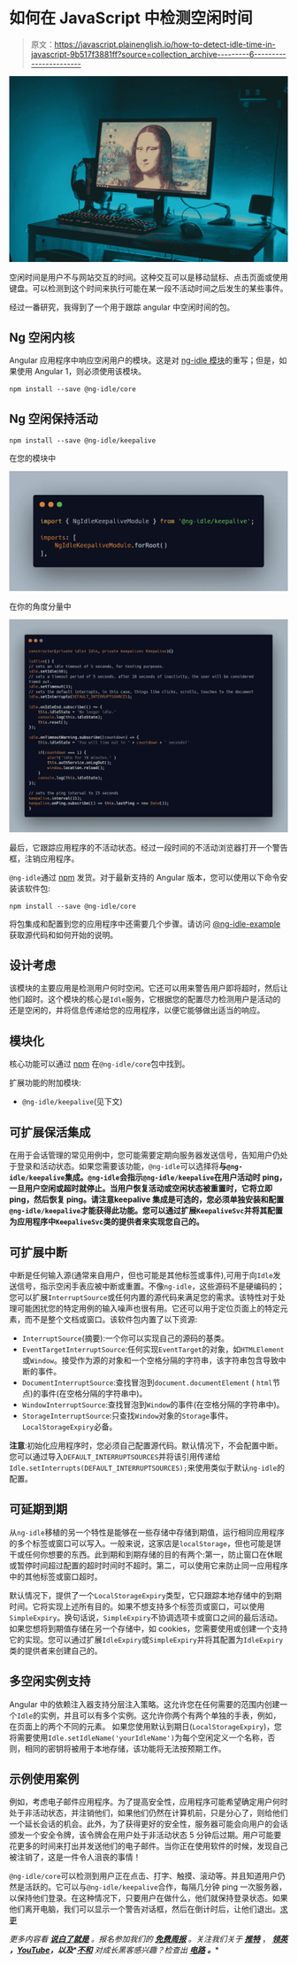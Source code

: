 # 如何在 JavaScript 中检测空闲时间

> 原文：<https://javascript.plainenglish.io/how-to-detect-idle-time-in-javascript-9b517f3881ff?source=collection_archive---------6----------------------->

![](img/8b0daf20312acadb167de781fed456ed.png)

空闲时间是用户不与网站交互的时间。这种交互可以是移动鼠标、点击页面或使用键盘。可以检测到这个时间来执行可能在某一段不活动时间之后发生的某些事件。

经过一番研究，我得到了一个用于跟踪 angular 中空闲时间的包。

## Ng 空闲内核

Angular 应用程序中响应空闲用户的模块。这是对 [ng-idle 模块](https://github.com/moribvndvs/ng-idle)的重写；但是，如果使用 Angular 1，则必须使用该模块。

```
npm install --save @ng-idle/core
```

## Ng 空闲保持活动

```
npm install --save @ng-idle/keepalive
```

在您的模块中

![](img/c51f93bef88f08b0e23863d6e5ede09b.png)

在你的角度分量中

![](img/417f86ec878218476aec7c83fa93f5d5.png)

最后，它跟踪应用程序的不活动状态。经过一段时间的不活动浏览器打开一个警告框，注销应用程序。

`@ng-idle`通过 [npm](https://www.npmjs.com/) 发货。对于最新支持的 Angular 版本，您可以使用以下命令安装该软件包:

```
npm install --save @ng-idle/core
```

将包集成和配置到您的应用程序中还需要几个步骤。请访问 [@ng-idle-example](https://github.com/moribvndvs/ng2-idle-example.git) 获取源代码和如何开始的说明。

## 设计考虑

该模块的主要应用是检测用户何时空闲。它还可以用来警告用户即将超时，然后让他们超时。这个模块的核心是`Idle`服务，它根据您的配置尽力检测用户是活动的还是空闲的，并将信息传递给您的应用程序，以便它能够做出适当的响应。

## 模块化

核心功能可以通过 [npm](https://www.npmjs.com/) 在`@ng-idle/core`包中找到。

扩展功能的附加模块:

*   `@ng-idle/keepalive`(见下文)

## 可扩展保活集成

在用于会话管理的常见用例中，您可能需要定期向服务器发送信号，告知用户仍处于登录和活动状态。如果您需要该功能，`@ng-idle`可以选择将**与`@ng-idle/keepalive`集成。`@ng-idle`会指示`@ng-idle/keepalive`在用户活动时 ping，一旦用户空闲或超时就停止。当用户恢复活动或空闲状态被重置时，它将立即 ping，然后恢复 ping。**请注意**keepalive 集成是可选的，您必须单独安装和配置`@ng-idle/keepalive`才能获得此功能。您可以通过扩展`KeepaliveSvc`并将其配置为应用程序中`KeepaliveSvc`类的提供者来实现您自己的。**

## 可扩展中断

中断是任何输入源(通常来自用户，但也可能是其他标签或事件),可用于向`Idle`发送信号，指示空闲手表应被中断或重置。不像`ng-idle`，这些源码不是硬编码的；您可以扩展`InterruptSource`或任何内置的源代码来满足您的需求。该特性对于处理可能困扰您的特定用例的输入噪声也很有用。它还可以用于定位页面上的特定元素，而不是整个文档或窗口。该软件包内置了以下资源:

*   `InterruptSource`(摘要):一个你可以实现自己的源码的基类。
*   `EventTargetInterruptSource`:任何实现`EventTarget`的对象，如`HTMLElement`或`Window`。接受作为源的对象和一个空格分隔的字符串，该字符串包含导致中断的事件。
*   `DocumentInterruptSource`:查找冒泡到`document.documentElement` ( `html`节点)的事件(在空格分隔的字符串中)。
*   `WindowInterruptSource`:查找冒泡到`Window`的事件(在空格分隔的字符串中)。
*   `StorageInterruptSource`:只查找`Window`对象的`Storage`事件。`LocalStorageExpiry`必备。

**注意**:初始化应用程序时，您必须自己配置源代码。默认情况下，不会配置中断。您可以通过导入`DEFAULT_INTERRUPTSOURCES`并将该引用传递给`Idle.setInterrupts(DEFAULT_INTERRUPTSOURCES);`来使用类似于默认`ng-idle`的配置。

## 可延期到期

从`ng-idle`移植的另一个特性是能够在一些存储中存储到期值，运行相同应用程序的多个标签或窗口可以写入。一般来说，这家店是`localStorage`，但也可能是饼干或任何你想要的东西。此到期和到期存储的目的有两个:第一，防止窗口在休眠或暂停时间超过配置的超时时间时不超时。第二，可以使用它来防止同一应用程序中的其他标签或窗口超时。

默认情况下，提供了一个`LocalStorageExpiry`类型，它只跟踪本地存储中的到期时间。它将实现上述所有目的。如果不想支持多个标签页或窗口，可以使用`SimpleExpiry`。换句话说，`SimpleExpiry`不协调选项卡或窗口之间的最后活动。如果您想将到期值存储在另一个存储中，如 cookies，您需要使用或创建一个支持它的实现。您可以通过扩展`IdleExpiry`或`SimpleExpiry`并将其配置为`IdleExpiry`类的提供者来创建自己的。

## 多空闲实例支持

Angular 中的依赖注入器支持分层注入策略。这允许您在任何需要的范围内创建一个`Idle`的实例，并且可以有多个实例。这允许你两个有两个单独的手表，例如，在页面上的两个不同的元素。
如果您使用默认到期日(`LocalStorageExpiry`)，您将需要使用`Idle.setIdleName('yourIdleName')`为每个空闲定义一个名称，否则，相同的密钥将被用于本地存储，该功能将无法按预期工作。

## 示例使用案例

例如，考虑电子邮件应用程序。为了提高安全性，应用程序可能希望确定用户何时处于非活动状态，并注销他们，如果他们仍然在计算机前，只是分心了，则给他们一个延长会话的机会。此外，为了获得更好的安全性，服务器可能会向用户的会话颁发一个安全令牌，该令牌会在用户处于非活动状态 5 分钟后过期。用户可能要花更多的时间来打出并发送他们的电子邮件。当你正在使用软件的时候，发现自己被注销了，这是一件令人沮丧的事情！

`@ng-idle/core`可以检测到用户正在点击、打字、触摸、滚动等。并且知道用户仍然是活跃的。它可以与`@ng-idle/keepalive`合作，每隔几分钟 ping 一次服务器，以保持他们登录。在这种情况下，只要用户在做什么，他们就保持登录状态。如果他们离开电脑，我们可以显示一个警告对话框，然后在倒计时后，让他们退出。[求更](https://www.npmjs.com/package/@ng-idle/core)

*更多内容看* [***说白了就是***](https://plainenglish.io/) *。报名参加我们的* [***免费周报***](http://newsletter.plainenglish.io/) *。关注我们关于* [***推特***](https://twitter.com/inPlainEngHQ) ， [***领英***](https://www.linkedin.com/company/inplainenglish/) ***，***[***YouTube***](https://www.youtube.com/channel/UCtipWUghju290NWcn8jhyAw)***，以及****[***不和***](https://discord.gg/GtDtUAvyhW) *对成长黑客感兴趣？检查出* [***电路***](https://circuit.ooo/) ***。****